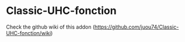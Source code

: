 # Classic-UHC-fonction
Check the github wiki of this addon (https://github.com/juou74/Classic-UHC-fonction/wiki)
